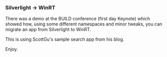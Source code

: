### Silverlight -> WinRT

There was a demo at the BUILD conference (first day Keynote) which showed how, using some different namespaces and minor tweaks, you can migrate an app from Silverlight to WinRT.

This is using ScottGu's sample search app from his blog.

Enjoy.